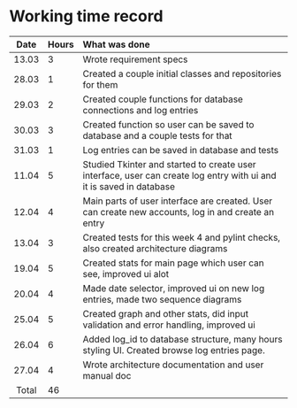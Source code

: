 # Working time record

| Date | Hours | What was done |
| :---:|:------| :------|
| 13.03 | 3    | Wrote requirement specs | 
| 28.03 | 1    | Created a couple initial classes and repositories for them | 
| 29.03 | 2    | Created couple functions for database connections and log entries |
| 30.03 | 3    | Created function so user can be saved to database and a couple tests for that |
| 31.03 | 1    | Log entries can be saved in database and tests |
| 11.04 | 5    | Studied Tkinter and started to create user interface, user can create log entry with ui and it is saved in database |
| 12.04 | 4    | Main parts of user interface are created. User can create new accounts, log in and create an entry |
| 13.04 | 3    | Created tests for this week 4 and pylint checks, also created architecture diagrams |
| 19.04 | 5    | Created stats for main page which user can see, improved ui alot |
| 20.04 | 4    | Made date selector, improved ui on new log entries, made two sequence diagrams |
| 25.04 | 5    | Created graph and other stats, did input validation and error handling, improved ui |
| 26.04 | 6    | Added log_id to database structure, many hours styling UI. Created browse log entries page. |
| 27.04 | 4    | Wrote architecture documentation and user manual doc |
| Total | 46 | 
